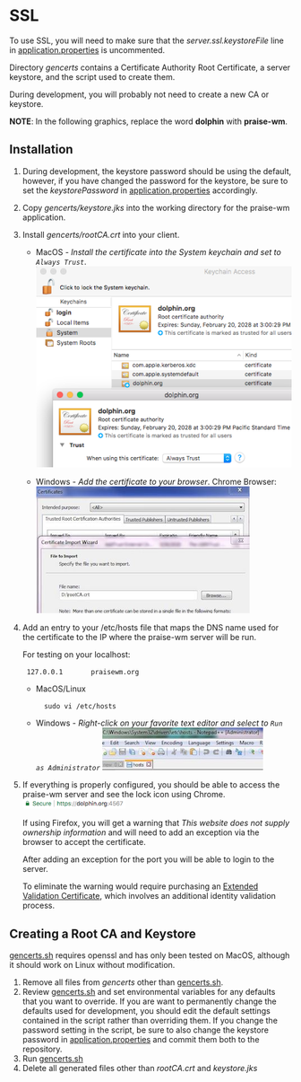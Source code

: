 # SSL

To use SSL, you will need to make sure that the *server.ssl.keystoreFile* line in [application.properties] is uncommented.

Directory *gencerts* contains a Certificate Authority Root Certificate, a server keystore, and the script used to create them.

During development, you will probably not need to create a new CA or keystore.

**NOTE**: In the following graphics, replace the word **dolphin** with **praise-wm**. 

## Installation

1. During development, the keystore password should be using the default, however, if you have changed the password for the keystore, be sure to set the *keystorePassword* in [application.properties] accordingly.
1. Copy *gencerts/keystore.jks* into the working directory for the praise-wm application.
1. Install *gencerts/rootCA.crt* into your client.
    * MacOS - *Install the certificate into the System keychain and set to `Always Trust`*.
        ![SslMacOsKeychain](./images/ssl/sslMacOsKeychain.png)

    * Windows - *Add the certificate to your browser*.
    Chrome Browser:
        ![WindowsChromeCert](./images/ssl/windowsChromeCert.jpg)

1. Add an entry to your /etc/hosts file that maps the DNS name used for the certificate to the IP where the praise-wm server will be run.

    For testing on your localhost:

        127.0.0.1       praisewm.org

    * MacOS/Linux

            sudo vi /etc/hosts

    * Windows - *Right-click on your favorite text editor and select to `Run as Administrator`*
        ![WindowsEditHostFile](./images/ssl/windowsEditHostFile.jpg)

1. If everything is properly configured, you should be able to access the praise-wm server and see the lock icon using Chrome.
        ![SslBrowserUrl](./images/ssl/sslBrowserUrl.png)

      If using Firefox, you will get a warning that *This website does not supply ownership information* and will need to add an exception via the browser to accept the certificate.

      After adding an exception for the port you will be able to login to the server.

      To eliminate the warning would require purchasing an [Extended Validation Certificate][], which involves an additional identity validation process.

## Creating a Root CA and Keystore

[gencerts.sh][] requires openssl and has only been tested on MacOS, although it should work on Linux without modification.

1. Remove all files from *gencerts* other than [gencerts.sh][].
1. Review [gencerts.sh][] and set environmental variables for any defaults that you want to override.
    If you are want to permanently change the defaults used for development, you should edit the default settings contained in the script rather than overriding them. If you change the password setting in the script, be sure to also change the keystore password in [application.properties] and commit them both to the repository.
1. Run [gencerts.sh][]
1. Delete all generated files other than *rootCA.crt* and *keystore.jks*

[gencerts.sh]: ../gencerts/gencerts.sh
[application.properties]: ../application.properties
[Extended Validation Certificate]: https://en.wikipedia.org/wiki/Extended_Validation_Certificate
